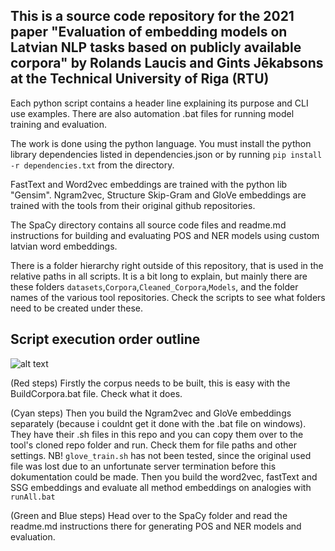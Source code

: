 ## This is a source code repository for the 2021 paper "Evaluation of embedding models on Latvian NLP tasks based on publicly available corpora" by Rolands Laucis and Gints Jēkabsons at the Technical University of Riga (RTU)

Each python script contains a header line explaining its purpose and CLI use examples.
There are also automation .bat files for running model training and evaluation.

The work is done using the python language. You must install the python library dependencies listed in dependencies.json or by running ``pip install -r dependencies.txt`` from the directory.

FastText and Word2vec embeddings are trained with the python lib "Gensim".
Ngram2vec, Structure Skip-Gram and GloVe embeddings are trained with the tools from their original github repositories.

The SpaCy directory contains all source code files and readme.md instructions for building and evaluating POS and NER models using custom latvian word embeddings.

There is a folder hierarchy right outside of this repository, that is used in the relative paths in all scripts. It is a bit long to explain, but mainly there are these folders ``datasets``,``Corpora``,``Cleaned_Corpora``,``Models``, and the folder names of the various tool repositories. Check the scripts to see what folders need to be created under these.

## Script execution order outline

![alt text](https://github.com/Rolands-Laucis/Word_Embedding_Methods_for_the_Latvian_Language/blob/master/Darba%20ieguld%C4%ABjuma%20diagramma.png)

(Red steps)
Firstly the corpus needs to be built, this is easy with the BuildCorpora.bat file. Check what it does.

(Cyan steps)
Then you build the Ngram2vec and GloVe embeddings separately (because i couldnt get it done with the .bat file on windows). They have their .sh files in this repo and you can copy them over to the tool's cloned repo folder and run. Check them for file paths and other settings. NB! ``glove_train.sh`` has not been tested, since the original used file was lost due to an unfortunate server termination before this dokumentation could be made.
Then you build the word2vec, fastText and SSG embeddings and evaluate all method embeddings on analogies with ``runAll.bat``

(Green and Blue steps)
Head over to the SpaCy folder and read the readme.md instructions there for generating POS and NER models and evaluation.

